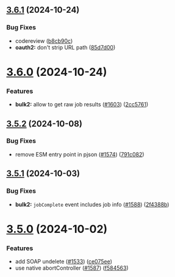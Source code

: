 ## [3.6.1](https://github.com/jsforce/jsforce/compare/3.6.0...3.6.1) (2024-10-24)


### Bug Fixes

* codereview ([b8cb90c](https://github.com/jsforce/jsforce/commit/b8cb90c9f2edb2f998fd4e2dbecfd0b9c1cfa449))
* **oauth2:** don't strip URL path ([85d7d00](https://github.com/jsforce/jsforce/commit/85d7d00e704d330b77260a687c8a4dc5e2be0173))



# [3.6.0](https://github.com/jsforce/jsforce/compare/3.5.2...3.6.0) (2024-10-24)


### Features

* **bulk2:** allow to get raw job results ([#1603](https://github.com/jsforce/jsforce/issues/1603)) ([2cc5761](https://github.com/jsforce/jsforce/commit/2cc5761b0a0556c8a4e47c645c5c9fd906297034))



## [3.5.2](https://github.com/jsforce/jsforce/compare/3.5.1...3.5.2) (2024-10-08)


### Bug Fixes

* remove ESM entry point in pjson ([#1574](https://github.com/jsforce/jsforce/issues/1574)) ([791c082](https://github.com/jsforce/jsforce/commit/791c082dd7e5ea235a65250774dcf5bdd31b14a0))



## [3.5.1](https://github.com/jsforce/jsforce/compare/3.5.0...3.5.1) (2024-10-03)


### Bug Fixes

* **bulk2:** `jobComplete` event includes job info ([#1588](https://github.com/jsforce/jsforce/issues/1588)) ([2f4388b](https://github.com/jsforce/jsforce/commit/2f4388b86bf86c33aba64fdd65ac4e318b3a3f31))



# [3.5.0](https://github.com/jsforce/jsforce/compare/3.4.2...3.5.0) (2024-10-02)


### Features

* add SOAP undelete ([#1533](https://github.com/jsforce/jsforce/issues/1533)) ([ce075ee](https://github.com/jsforce/jsforce/commit/ce075ee96289304b0016a5518a5ed9ecc9f89b4e))
* use native abortController ([#1587](https://github.com/jsforce/jsforce/issues/1587)) ([f584563](https://github.com/jsforce/jsforce/commit/f584563b526a24260d62dc27f2acd61230f52939))



